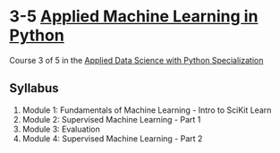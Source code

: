 # 3-5 [Applied Machine Learning in Python](https://www.coursera.org/learn/python-machine-learning?specialization=data-science-python)
Course 3 of 5 in the [Applied Data Science with Python Specialization](https://www.coursera.org/specializations/data-science-python)
## Syllabus
1. Module 1: Fundamentals of Machine Learning - Intro to SciKit Learn[]()
2. Module 2: Supervised Machine Learning - Part 1[]()
3. Module 3: Evaluation[]()
4. Module 4: Supervised Machine Learning - Part 2[]()
